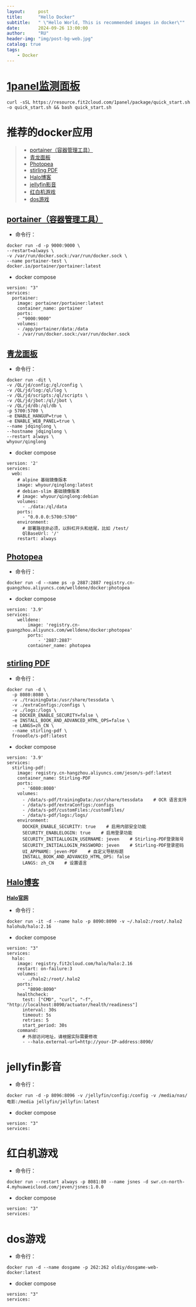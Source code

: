 ```yaml
---
layout:     post
title:      "Hello Docker"
subtitle:   " \"Hello World, This is recommended images in docker\""
date:       2024-09-26 13:00:00
author:     "RU"
header-img: "img/post-bg-web.jpg"
catalog: true
tags:
    - Docker
---
```


# [1panel监测面板](https://1panel.cn/docs/installation/online_installation/)
```
curl -sSL https://resource.fit2cloud.com/1panel/package/quick_start.sh -o quick_start.sh && bash quick_start.sh
```

# 推荐的docker应用
> - [portainer（容器管理工具）](#portainer容器管理工具)
> - [青龙面板](#青龙面板)
> - [Photopea](#photopea)
> - [stirling PDF](#stirling-pdf)
> - [Halo博客](#halo博客)
> - [jellyfin影音](#jellyfin影音)
> - [红白机游戏](#红白机游戏)
> - [dos游戏](#dos游戏)



## [portainer（容器管理工具）](https://www.portainer.io/)

- 命令行：
```
docker run -d -p 9000:9000 \
--restart=always \
-v /var/run/docker.sock:/var/run/docker.sock \
--name portainer-test \
docker.io/portainer/portainer:latest
```
- docker compose
```
version: "3"
services:
  portainer:
    image: portainer/portainer:latest
    container_name: portainer
    ports:
    - "9000:9000"
    volumes:
    - /app/portainer/data:/data
    - /var/run/docker.sock:/var/run/docker.sock
```



## [青龙面板](https://github.com/whyour/qinglong)
- 命令行：
```
docker run -dit \
-v /QL/jd/config:/ql/config \
-v /QL/jd/log:/ql/log \
-v /QL/jd/scripts:/ql/scripts \
-v /QL/jd/jbot:/ql/jbot \
-v /QL/jd/db:/ql/db \
-p 5700:5700 \
-e ENABLE_HANGUP=true \
-e ENABLE_WEB_PANEL=true \
--name jdqinglong \
--hostname jdqinglong \
--restart always \
whyour/qinglong
```
- docker compose
```
version: '2'
services:
  web:
    # alpine 基础镜像版本
    image: whyour/qinglong:latest
    # debian-slim 基础镜像版本
    # image: whyour/qinglong:debian  
    volumes:
      - ./data:/ql/data
    ports:
      - "0.0.0.0:5700:5700"
    environment:
      # 部署路径非必须，以斜杠开头和结尾，比如 /test/
      QlBaseUrl: '/'
    restart: always
```

## [Photopea](https://github.com/photopea/photopea)
- 命令行：
```
docker run -d --name ps -p 2887:2887 registry.cn-guangzhou.aliyuncs.com/welldene/docker:photopea
```
- docker compose
```
version: '3.9'
services:
    welldene:
        image: 'registry.cn-guangzhou.aliyuncs.com/welldene/docker:photopea'
        ports:
            - '2887:2887'
        container_name: photopea
```

## [stirling PDF](https://github.com/Stirling-Tools/Stirling-PDF)
- 命令行：
```
docker run -d \
  -p 8080:8080 \
  -v ./trainingData:/usr/share/tessdata \
  -v ./extraConfigs:/configs \
  -v ./logs:/logs \
  -e DOCKER_ENABLE_SECURITY=false \
  -e INSTALL_BOOK_AND_ADVANCED_HTML_OPS=false \
  -e LANGS=zh_CN \
  --name stirling-pdf \
  frooodle/s-pdf:latest
```
- docker compose
```
version: '3.9'
services:
  stirling-pdf:
    image: registry.cn-hangzhou.aliyuncs.com/jeson/s-pdf:latest
    container_name: Stirling-PDF
    ports:
      - '6080:8080'
    volumes:
      - /data/s-pdf/trainingData:/usr/share/tessdata    # OCR 语言支持
      - /data/s-pdf/extraConfigs:/configs
      - /data/s-pdf/customFiles:/customFiles/
      - /data/s-pdf/logs:/logs/
    environment:
      DOCKER_ENABLE_SECURITY: true    # 启用内部安全功能
      SECURITY_ENABLELOGIN: true    # 启用登录功能
      SECURITY_INITIALLOGIN_USERNAME: jeven    # Stirling-PDF登录账号
      SECURITY_INITIALLOGIN_PASSWORD: jeven    # Stirling-PDF登录密码
      UI_APPNAME: jeven-PDF    # 自定义导航标题
      INSTALL_BOOK_AND_ADVANCED_HTML_OPS: false
      LANGS: zh_CN    # 设置语言
```

## [Halo博客](https://github.com/halo-dev/halo)
**[Halo官网](https://www.halo.run)**
- 命令行：
```
docker run -it -d --name halo -p 8090:8090 -v ~/.halo2:/root/.halo2 halohub/halo:2.16
```
- docker compose
```
version: "3"
services:
  halo:
    image: registry.fit2cloud.com/halo/halo:2.16
    restart: on-failure:3
    volumes:
      - ./halo2:/root/.halo2
    ports:
      - "8090:8090"
    healthcheck:
      test: ["CMD", "curl", "-f", "http://localhost:8090/actuator/health/readiness"]
      interval: 30s
      timeout: 5s
      retries: 5
      start_period: 30s          
    command:
      # 外部访问地址，请根据实际需要修改
      - --halo.external-url=http://your-IP-address:8090/
```

# jellyfin影音
- 命令行：
```
docker run -d -p 8096:8096 -v /jellyfin/config:/config -v /media/nas/电影:/media jellyfin/jellyfin:latest
```
- docker compose
```
version: "3"
services:
```

# 红白机游戏
- 命令行：
```
docker run --restart always -p 8081:80 --name jsnes -d swr.cn-north-4.myhuaweicloud.com/jeven/jsnes:1.0.0
```
- docker compose
```
version: "3"
services:
```

# dos游戏
- 命令行：
```
docker run -d --name dosgame -p 262:262 oldiy/dosgame-web-docker:latest
```
- docker compose
```
version: "3"
services:
```
